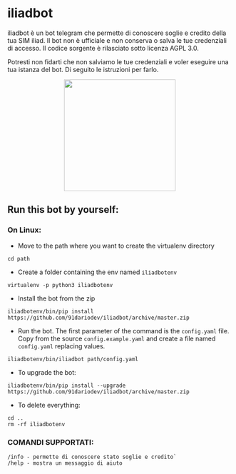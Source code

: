 # iliadbot

iliadbot è un bot telegram che permette di conoscere soglie e credito della tua SIM iliad. Il bot non è ufficiale e non conserva o salva le tue credenziali di accesso. Il codice sorgente è rilasciato sotto licenza AGPL 3.0.

Potresti non fidarti che non salviamo le tue credenziali e voler eseguire una tua istanza del bot. Di seguito le istruzioni per farlo.
<p align="center">
<img src="../master/resources/screenshots/example.jpg" width="250">
</p>

## Run this bot by yourself:

### On Linux:

- Move to the path where you want to create the virtualenv directory
```
cd path
```
- Create a folder containing the env named `iliadbotenv`
```
virtualenv -p python3 iliadbotenv 
```
- Install the bot from the zip
```
iliadbotenv/bin/pip install https://github.com/91dariodev/iliadbot/archive/master.zip
```
- Run the bot. The first parameter of the command is the `config.yaml` file. Copy from the source `config.example.yaml` and create a file named `config.yaml` replacing values.
```
iliadbotenv/bin/iliadbot path/config.yaml
```
- To upgrade the bot:
```
iliadbotenv/bin/pip install --upgrade https://github.com/91dariodev/iliadbot/archive/master.zip
```
- To delete everything:
```
cd ..
rm -rf iliadbotenv
```



### COMANDI SUPPORTATI:
```
/info - permette di conoscere stato soglie e credito`
/help - mostra un messaggio di aiuto
```
